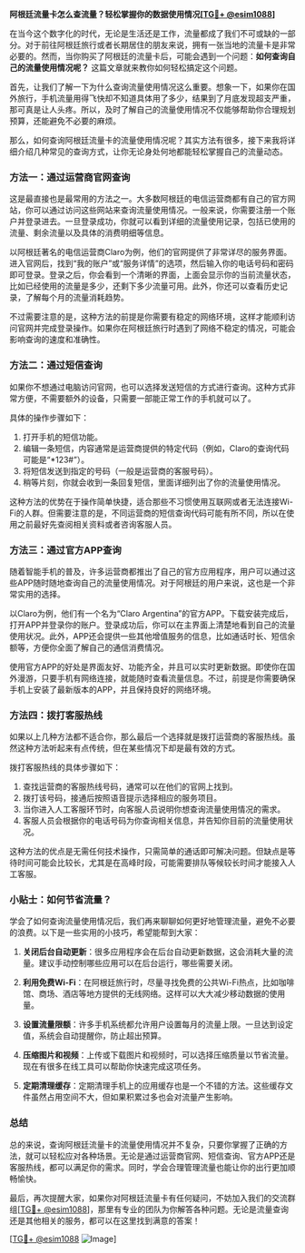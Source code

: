 **阿根廷流量卡怎么查流量？轻松掌握你的数据使用情况[[TG💪+ @esim1088](https://t.me/s/esim1088)]**

在当今这个数字化的时代，无论是生活还是工作，流量都成了我们不可或缺的一部分。对于前往阿根廷旅行或者长期居住的朋友来说，拥有一张当地的流量卡是非常必要的。然而，当你购买了阿根廷的流量卡后，可能会遇到一个问题：**如何查询自己的流量使用情况呢？** 这篇文章就来教你如何轻松搞定这个问题。

首先，让我们了解一下为什么查询流量使用情况这么重要。想象一下，如果你在国外旅行，手机流量用得飞快却不知道具体用了多少，结果到了月底发现超支严重，那可真是让人头疼。所以，及时了解自己的流量使用情况不仅能够帮助你合理规划预算，还能避免不必要的麻烦。

那么，如何查询阿根廷流量卡的流量使用情况呢？其实方法有很多，接下来我将详细介绍几种常见的查询方式，让你无论身处何地都能轻松掌握自己的流量动态。

### 方法一：通过运营商官网查询

这是最直接也是最常用的方法之一。大多数阿根廷的电信运营商都有自己的官方网站，你可以通过访问这些网站来查询流量使用情况。一般来说，你需要注册一个账户并登录进去。一旦登录成功，你就可以看到详细的流量使用记录，包括已使用的流量、剩余流量以及具体的消费明细等信息。

以阿根廷著名的电信运营商Claro为例，他们的官网提供了非常详尽的服务界面。进入官网后，找到“我的账户”或“服务详情”的选项，然后输入你的电话号码和密码即可登录。登录之后，你会看到一个清晰的界面，上面会显示你的当前流量状态，比如已经使用的流量是多少，还剩下多少流量可用。此外，你还可以查看历史记录，了解每个月的流量消耗趋势。

不过需要注意的是，这种方法的前提是你需要有稳定的网络环境，这样才能顺利访问官网并完成登录操作。如果你在阿根廷旅行时遇到了网络不稳定的情况，可能会影响查询的速度和准确性。

### 方法二：通过短信查询

如果你不想通过电脑访问官网，也可以选择发送短信的方式进行查询。这种方式非常方便，不需要额外的设备，只需要一部能正常工作的手机就可以了。

具体的操作步骤如下：

1. 打开手机的短信功能。
2. 编辑一条短信，内容通常是运营商提供的特定代码（例如，Claro的查询代码可能是“*123#”）。
3. 将短信发送到指定的号码（一般是运营商的客服号码）。
4. 稍等片刻，你就会收到一条回复短信，里面详细列出了你的流量使用情况。

这种方法的优势在于操作简单快捷，适合那些不习惯使用互联网或者无法连接Wi-Fi的人群。但需要注意的是，不同运营商的短信查询代码可能有所不同，所以在使用之前最好先查阅相关资料或者咨询客服人员。

### 方法三：通过官方APP查询

随着智能手机的普及，许多运营商都推出了自己的官方应用程序，用户可以通过这些APP随时随地查询自己的流量使用情况。对于阿根廷的用户来说，这也是一个非常实用的选择。

以Claro为例，他们有一个名为“Claro Argentina”的官方APP。下载安装完成后，打开APP并登录你的账户。登录成功后，你可以在主界面上清楚地看到自己的流量使用状况。此外，APP还会提供一些其他增值服务的信息，比如通话时长、短信余额等，方便你全面了解自己的通信消费情况。

使用官方APP的好处是界面友好、功能齐全，并且可以实时更新数据。即使你在国外漫游，只要手机有网络连接，就能随时查看流量信息。不过，前提是你需要确保手机上安装了最新版本的APP，并且保持良好的网络环境。

### 方法四：拨打客服热线

如果以上几种方法都不适合你，那么最后一个选择就是拨打运营商的客服热线。虽然这种方法听起来有点传统，但在某些情况下却是最有效的方式。

拨打客服热线的具体步骤如下：

1. 查找运营商的客服热线号码，通常可以在他们的官网上找到。
2. 拨打该号码，接通后按照语音提示选择相应的服务项目。
3. 当你进入人工客服环节时，向客服人员说明你想查询流量使用情况的需求。
4. 客服人员会根据你的电话号码为你查询相关信息，并告知你目前的流量使用状况。

这种方法的优点是无需任何技术操作，只需简单的通话即可解决问题。但缺点是等待时间可能会比较长，尤其是在高峰时段，可能需要排队等候较长时间才能接入人工客服。

### 小贴士：如何节省流量？

学会了如何查询流量使用情况后，我们再来聊聊如何更好地管理流量，避免不必要的浪费。以下是一些实用的小技巧，希望能帮到大家：

1. **关闭后台自动更新**：很多应用程序会在后台自动更新数据，这会消耗大量的流量。建议手动控制哪些应用可以在后台运行，哪些需要关闭。
   
2. **利用免费Wi-Fi**：在阿根廷旅行时，尽量寻找免费的公共Wi-Fi热点，比如咖啡馆、商场、酒店等地方提供的无线网络。这样可以大大减少移动数据的使用量。

3. **设置流量限额**：许多手机系统都允许用户设置每月的流量上限。一旦达到设定值，系统会自动提醒你，防止超出预算。

4. **压缩图片和视频**：上传或下载图片和视频时，可以选择压缩质量以节省流量。现在有很多在线工具可以帮助你快速完成这项任务。

5. **定期清理缓存**：定期清理手机上的应用缓存也是一个不错的方法。这些缓存文件虽然占用空间不大，但如果积累过多也会对流量产生影响。

### 总结

总的来说，查询阿根廷流量卡的流量使用情况并不复杂，只要你掌握了正确的方法，就可以轻松应对各种场景。无论是通过运营商官网、短信查询、官方APP还是客服热线，都可以满足你的需求。同时，学会合理管理流量也能让你的出行更加顺畅愉快。

最后，再次提醒大家，如果你对阿根廷流量卡有任何疑问，不妨加入我们的交流群组[[TG💪+ @esim1088](https://t.me/s/esim1088)]，那里有专业的团队为你解答各种问题。无论是流量查询还是其他相关的服务，都可以在这里找到满意的答案！

[[TG💪+ @esim1088](https://t.me/s/esim1088) ![Image](https://i.postimg.cc/4NQfJmqS/Snipaste-2025-05-13-00-14-12.png)]